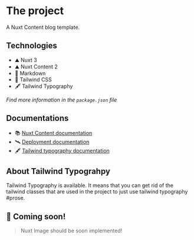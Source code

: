 # The project

A Nuxt Content blog template.

## Technologies

- ⛰️ Nuxt 3
- ⛰️ Nuxt Content 2
- 📝 Markdown
- 🌈 Tailwind CSS
- 🖋️ Tailwind Typography

*Find more information in the `package.json` file*

## Documentations

- 📚 [Nuxt Content documentation](https://content.nuxtjs.org/)
- 🛰️ [Deployment documentation](https://v3.nuxtjs.org/docs/deployment)
- 🖋️ [Tailwind typography documentation](https://tailwindcss.com/docs/typography-plugin)

## About Tailwind Typograhpy

Tailwind Typography is available. It means that you can get rid of the tailwind classes that are used in the project to just use tailwind typography #prose.

## 📣 Coming soon!

> Nuxt Image should be soon implemented!
